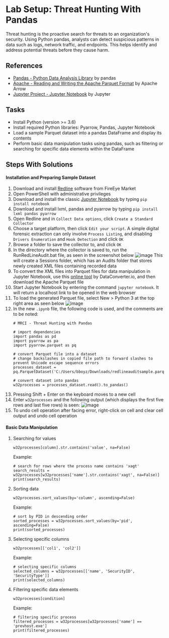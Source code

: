 # Lab Setup: Threat Hunting With Pandas
Threat hunting is the proactive search for threats to an organization's security. Using Python pandas, analysts can detect suspicious patterns in data such as logs, network traffic, and endpoints. This helps identify and address potential threats before they cause harm.

## References
- [Pandas - Python Data Analysis Library](https://pandas.pydata.org/) by pandas
- [Apache - Reading and Writing the Apache Parquet Format](https://arrow.apache.org/docs/python/parquet.html) by Apache Arrow
- [Jupyter Project - Jupyter Notebook](https://jupyter.org/) by Jupyter


## Tasks
- Install Python (version >= 3.6)
- Install required Python libraries: Pyarrow, Pandas, Jupyter Notebook
- Load a sample Parquet dataset into a pandas DataFrame and display its contents
- Perform basic data manipulation tasks using pandas, such as filtering or searching for specific data elements within the DataFrame

## Steps With Solutions
#### Installation and Preparing Sample Dataset
1. Download and install [Redline](https://fireeye.market/apps/211364) software from FireEye Market
2. Open PowerShell with administrative privileges
3. Download and install the classic [Jupyter Notebook](https://jupyter.org/install) by typing `pip install notebook` 
4. Download and install lxml, pandas and pyarrow by typing `pip install lxml pandas pyarrow`
5. Open Redline and in `Collect Data options`, click `Create a Standard Collector`
6. Choose a target platform, then click `Edit your script`. A simple digital forensic extraction can only involve `Process Listing`, and disabling `Drivers Enumeration` and `Hook Detection` and click `OK`
7. Browse a folder to save the collector to, and click `OK`
8. In the directory where the collector is saved to, run the RunRedLineAudit.bat file, as seen in the screenshot below ![image](https://github.com/user-attachments/assets/ffbd06c5-5fdb-4e6b-bcc9-558e4f24998c)
   This will create a Sessions folder, which has an Audits folder that stores newly created XML files containing recorded data
9. To convert the XML files into Parquet files for data manipulation in Jupyter Notebook, use this [online tool](https://dataconverter.io/convert/xml-to-parquet/) by DataConverter.io, and then download the Apache Parquet file
10. Start Jupyter Notebook by entering the command `jupyter notebook`. It will return a localhost link to be opened in the web browser
11. To load the generated Parquet file, select New > Python 3 at the top right area as seen below
    ![image](https://github.com/user-attachments/assets/b9afc7fe-e761-4fae-8841-37974978a5fc)
12. In the new `.ipynb` file, the following code is used, and the comments are to be noted:
    ```
    # MRCI - Threat Hunting with Pandas

    # import dependencies
    import pandas as pd
    import pyarrow as pa
    import pyarrow.parquet as pq
    
    # convert Parquet file into a dataset
    # change backslashes in copied file path to forward slashes to prevent Unicode escape sequence errors 
    processes_dataset = pq.ParquetDataset('C:/Users/bboyz/Downloads/redlineauditsample.parquet')
    
    # convert dataset into pandas
    w32processes = processes_dataset.read().to_pandas()
    ```
13. Pressing Shift + Enter on the keyboard moves to a new cell
14. Enter `w32processes` and the following output (which displays the first five rows and last five rows) is seen:
    ![image](https://github.com/user-attachments/assets/ef221076-49da-4b87-bbf1-9bd224a69afe)
15. To undo cell operation after facing error, right-click on cell and clear cell output and undo cell operation

#### Basic Data Manipulation
1. Searching for values
   ```
   w32processes[column].str.contains('value', na=False)
   ```
   Example:
   ```
   # search for rows where the process name contains 'xagt'
   search_results = w32processes[w32processes['name'].str.contains('xagt', na=False)]
   print(search_results)
   ```
2. Sorting data
   ```
   w32processes.sort_values(by='column', ascending=False)
   ```
   Example:
   ```
   # sort by PID in descending order
   sorted_processes = w32processes.sort_values(by='pid', ascending=False)
   print(sorted_processes)
   ```
3. Selecting specific columns
   ```
   w32processes[['col1', 'col2']]
   ```
   Example:
   ```
   # selecting specific columns
   selected_columns = w32processes[['name', 'SecurityID', 'SecurityType']]
   print(selected_columns)
   ```
4. Filtering specific data elements
   ```
   w32processes[condition]
   ```
   Example:
   ```
   # filtering specific process
   filtered_processes = w32processes[w32processes['name'] == 'prevhost.exe']
   print(filtered_processes)
   ```

